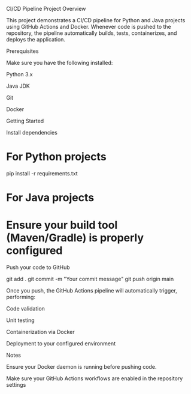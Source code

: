 CI/CD Pipeline Project
Overview

This project demonstrates a CI/CD pipeline for Python and Java projects using GitHub Actions and Docker.
Whenever code is pushed to the repository, the pipeline automatically builds, tests, containerizes, and deploys the application.

Prerequisites

Make sure you have the following installed:

Python 3.x

Java JDK

Git

Docker

Getting Started

Install dependencies

# For Python projects
pip install -r requirements.txt

# For Java projects
# Ensure your build tool (Maven/Gradle) is properly configured


Push your code to GitHub

git add .
git commit -m "Your commit message"
git push origin main


Once you push, the GitHub Actions pipeline will automatically trigger, performing:

Code validation

Unit testing

Containerization via Docker

Deployment to your configured environment

Notes

Ensure your Docker daemon is running before pushing code.

Make sure your GitHub Actions workflows are enabled in the repository settings
